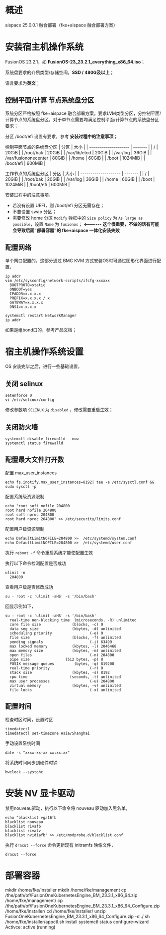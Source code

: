 # 概述
aispace 25.0.0.1 融合部署（fke+aispace 融合部署方案）

# 安装宿主机操作系统
FusionOS 23.2.1，如 **FusionOS-23_23.2.1_everything_x86_64.iso**；

系统盘要求的介质类型/存储空间，**SSD / 480G及以上**；

语言要求为**英文**；

## 控制平面/计算 节点系统盘分区
系统分区严格按照 fke+aispace 融合部署方案，要求LVM类型分区，分控制平面/计算节点的系统盘分区，对于单节点需要均满足控制平面/计算节点的系统盘分区要求；

分区 /boot/efi 设置有要求，参考 **安装过程中的注意事项**；

控制平面节点的系统盘分区
| 分区                 | 大小    |
| -------------------- | ------- |
| /                    | 20GiB   |
| /root/bak            | 20GiB   |
| /var/lib/etcd        | 20GiB   |
| /var/log             | 36GiB   |
| /var/fusiononecenter | 80GiB   |
| /home                | 60GiB   |
| /boot                | 1024MiB |
| /boot/efi            | 600MiB  |

工作节点的系统盘分区
| 分区                 | 大小    |
| -------------------- | ------- |
| /                    | 20GiB   |
| /root/bak            | 20GiB   |
| /var/log             | 36GiB   |
| /home                | 60GiB   |
| /boot                | 1024MiB |
| /boot/efi            | 600MiB  |

安装过程中的注意事项，
- 若没有设置 UEFI，则 /boot/efi 分区无需存在；
- 不要设置 swap 分区；
- 需要修改 home 分区 `Modify` 弹框中的 `Size policy` 为 `As large as possible`，设置 `Name` 为 `fusionos`； **<------ 这个很重要，不做的话有可能会导致后面"部署容器"的 fke+aispace 一体化安装失败**

## 配置网络
单个网口配置的，这部分通过 BMC KVM 方式安装OS时可通过图形化界面进行配置，
```shell
ip addr
vim /etc/sysconfig/network-scripts/ifcfg-xxxxxx
  BOOTPROTO=static
  ONBOOT=yes
  IPADDR=x.x.x.x
  PREFIX=x.x.x.x / x
  GATEWAY=x.x.x.x
  DNS1=x.x.x.x

systemctl restart NetworkManager
ip addr
```
如果是组bond口的，参考产品文档；

# 宿主机操作系统设置
OS 安装完毕之后，进行一些基础设置， 

## 关闭 selinux
```shell
setenforce 0
vi /etc/selinux/config
```
修改参数项 `SELINUX` 为 `disabled` ，修改需要重启生效；

## 关闭防火墙
```shell
systemctl disable firewalld --now
systemctl status firewalld
```

## 配置最大文件打开数
配置 max_user_instances
```shell
echo fs.inotify.max_user_instances=8192| tee -a /etc/sysctl.conf && sudo sysctl -p
```

配置系统级资源限制
```shell
echo "root soft nofile 204800
root hard nofile 204800
root soft nproc 204800
root hard nproc 204800" >> /etc/security/limits.conf
```

配置用户级资源限制
```shell
echo DefaultLimitNOFILE=204800 >>  /etc/systemd/system.conf
echo DefaultLimitNOFILE=204800 >>  /etc/systemd/user.conf
```
执行 `reboot -f` 命令重启系统才能使配置生效

执行以下命令检测配置是否成功
```shell
ulimit -n 
  204800
```

查看用户级是否修改成功
```shell
su - root -c 'ulimit -aHS' -s '/bin/bash'
```
回显示例如下，
```shell
su - root -c 'ulimit -aHS' -s '/bin/bash'
  real-time non-blocking time  (microseconds, -R) unlimited
  core file size              (blocks, -c) 0
  data seg size               (kbytes, -d) unlimited
  scheduling priority                 (-e) 0
  file size                   (blocks, -f) unlimited
  pending signals                     (-i) 63499
  max locked memory           (kbytes, -l) 2046468
  max memory size             (kbytes, -m) unlimited
  open files                          (-n) 204800
  pipe size                (512 bytes, -p) 8
  POSIX message queues         (bytes, -q) 819200
  real-time priority                  (-r) 0
  stack size                  (kbytes, -s) 8192
  cpu time                   (seconds, -t) unlimited
  max user processes                  (-u) 204800
  virtual memory              (kbytes, -v) unlimited
  file locks                          (-x) unlimited
```

## 配置时间
检查时区时间，设置时区
```shell
timedatectl
timedatectl set-timezone Asia/Shanghai
```
手动设置系统时间
```shell
date -s "xxxx-xx-xx xx:xx:xx"
```
将系统时间同步到硬件时钟
```shell
hwclock --systohc
```

# 安装 NV 显卡驱动
禁用nouveau驱动，执行以下命令将 nouveau 驱动加入黑名单，
```shell
echo "blacklist vga16fb
blacklist nouveau
blacklist rivafb
blacklist rivatv
blacklist nvidiafb" >> /etc/modprobe.d/blacklist.conf
```

执行 `dracut --force` 命令更新现有 initramfs 映像文件，
```shell
dracut --force
```


# 部署容器
mkdir /home/fke/installer
mkdir /home/fke/management
cp /the/path/of/FusionOneKubernetesEngine_BM_23.3.1_x86_64.zip /home/fke/management/
cp /the/path/of/FusionOneKubernetesEngine_BM_23.3.1_x86_64_Configure.zip /home/fke/installer/
cd /home/fke/installer/
unzip FusionOneKubernetesEngine_BM_23.3.1_x86_64_Configure.zip -d ./
sh /home/fke/installer/appctl.sh install
systemctl status configure-wizard
  Activce: active (running)













